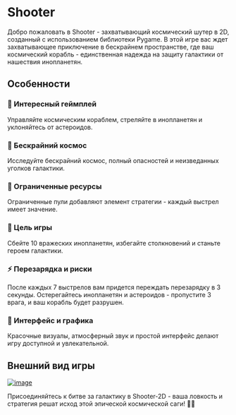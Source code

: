 # Shooter

Добро пожаловать в Shooter - захватывающий космический шутер в 2D, созданный с использованием библиотеки Pygame. В этой игре вас ждет захватывающее приключение в бескрайнем пространстве, где ваш космический корабль - единственная надежда на защиту галактики от нашествия инопланетян.

## Особенности
### 🚀 Интересный геймплей
Управляйте космическим кораблем, стреляйте в инопланетян и уклоняйтесь от астероидов.
### 🌌 Бескрайний космос
Исследуйте бескрайний космос, полный опасностей и неизведанных уголков галактики.
### 🌠 Ограниченные ресурсы
Ограниченные пули добавляют элемент стратегии - каждый выстрел имеет значение.
### 🌟 Цель игры
Сбейте 10 вражеских инопланетян, избегайте столкновений и станьте героем галактики.
### ⚡ Перезарядка и риски
После каждых 7 выстрелов вам придется переждать перезарядку в 3 секунды. Остерегайтесь инопланетян и астероидов - пропустите 3 врага, и ваш корабль будет разрушен.
### 🌌 Интерфейс и графика
Красочные визуалы, атмосферный звук и простой интерфейс делают игру доступной и увлекательной.

## Внешний вид игры
<a href="https://ibb.co/dKQ6QtQ"><img src="https://i.ibb.co/Qm6n6k6/image.png" alt="image" border="0"></a>

Присоединяйтесь к битве за галактику в Shooter-2D - ваша ловкость и стратегия решат исход этой эпической космической саги! 🌌🚀
